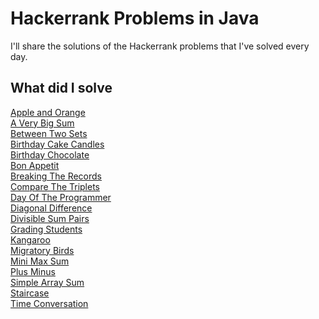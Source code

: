 # Hackerrank Problems in Java
I'll share the solutions of the Hackerrank problems that I've solved every day.

## What did I solve
[Apple and Orange](/src/appleAndOrange.java)\
[A Very Big Sum](/src/aVeryBigSum.java)\
[Between Two Sets](/src/betweenTwoSets.java)\
[Birthday Cake Candles](/src/birthdayCakeCandles.java)\
[Birthday Chocolate](/src/birthdayChocolate.java)\
[Bon Appetit](/src/bonAppetit.java)\
[Breaking The Records](/src/breakingTheRecords.java)\
[Compare The Triplets](/src/compareTheTriplets.java)\
[Day Of The Programmer](/src/dayOfTheProgrammer.java)\
[Diagonal Difference](/src/diagonalDifference.java)\
[Divisible Sum Pairs](/src/divisibleSumPairs.java)\
[Grading Students](/src/gradingStudents.java)\
[Kangaroo](/src/kangaroo.java)\
[Migratory Birds](/src/migratoryBirds.java)\
[Mini Max Sum](/src/minMaxSum.java)\
[Plus Minus](/src/plusMinus.java)\
[Simple Array Sum](/src/simpleArraySum.java)\
[Staircase](/src/staircase.java)\
[Time Conversation](/src/timeConversation.java)
